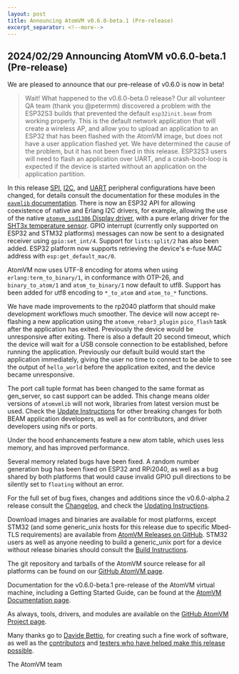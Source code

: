 ```yaml
---
layout: post
title: Announcing AtomVM v0.6.0-beta.1 (Pre-release)
excerpt_separator: <!--more-->
---
```


## 2024/02/29 Announcing AtomVM v0.6.0-beta.1 (Pre-release)

We are pleased to announce that our pre-release of v0.6.0 is now in beta!

>Wait! What happened to the v0.6.0-beta.0 release?
>Our all volunteer QA team (thank you @petermm) discovered a problem with the ESP32S3 builds that prevented the default `esp32init.beam` from working properly. This is the default network application that will create a wireless AP, and allow you to upload an application to an ESP32 that has been flashed with the AtomVM image, but does not have a user application flashed yet. We have determined the cause of the problem, but it has not been fixed in this release. ESP32S3 users will need to flash an application over UART, and a crash-boot-loop is expected if the device is started without an application on the  application partition.

In this release [SPI](https://www.atomvm.net/doc/v0.6.0-beta.1/apidocs/erlang/eavmlib/spi.html), [I2C](https://www.atomvm.net/doc/v0.6.0-beta.1/apidocs/erlang/eavmlib/i2c.html), and [UART](https://www.atomvm.net/doc/v0.6.0-beta.1/apidocs/erlang/eavmlib/uart.html) peripheral configurations have been changed, for details consult the documentation for these modules in the [`eavmlib` documentation](https://www.atomvm.net/doc/v0.6.0-beta.1/apidocs/erlang/eavmlib/README.html). There is now an ESP32 API for allowing coexistence of native and Erlang I2C drivers, for example, allowing the use of the native [`atomvm_ssd1306` Display driver](https://github.com/atomvm/atomvm_ssd1306), with a pure erlang driver for the [SHT3x temperature sensor](https://github.com/atomvm/atomvm_examples/tree/master/erlang/i2c_example). GPIO interrupt (currently only supported on ESP32 and STM32 platforms) messages can now be sent to a designated receiver using `gpio:set_int/4`. Support for `lists:split/2` has also been added. ESP32 platform now supports retrieving the device's e-fuse MAC address with `esp:get_default_mac/0`.

AtomVM now uses UTF-8 encoding for atoms when using `erlang:term_to_binary/1`, in conformance with OTP-26, and `binary_to_atom/1` and `atom_to_binary/1` now default to utf8.  Support has been added for utf8 encoding to `*_to_atom` and `atom_to_*` functions.

We have made improvements to the rp2040 platform that should make development workflows much smoother.  The device will now accept re-flashing a new application using the `atomvm_rebar3_plugin` `pico_flash` task after the application has exited.  Previously the device would be unresponsive after exiting.  There is also a default 20 second timeout, which the device will wait for a USB console connection to be established, before running the application.  Previously our default build would start the application immediately, giving the user no time to connect to be able to see the output of `hello_world` before the application exited, and the device became unresponsive.

The port call tuple format has been changed to the same format as gen_server, so cast support can be added. This change means older versions of `atomvmlib` will not work, libraries from latest version must be used. Check the [Update Instructions](https://github.com/atomvm/AtomVM/blob/v0.6.0-beta.1/UPDATING.md) for other breaking changes for both BEAM application developers, as well as for contributors, and driver developers using nifs or ports.

Under the hood enhancements feature a new atom table, which uses less memory, and has improved performance.

Several memory related bugs have been fixed. A random number generation bug has been fixed on ESP32 and RPi2040, as well as a bug shared by both platforms that would cause invalid GPIO pull directions to be silently set to `floating` without an error.

For the full set of bug fixes, changes and additions since the v0.6.0-alpha.2 release consult the [Changelog](https://www.atomvm.net/doc/v0.6.0-beta.1/CHANGELOG.html), and check the [Updating Instructions](https://github.com/atomvm/AtomVM/blob/v0.6.0-beta.1/UPDATING.md).

Download images and binaries are available for most platforms, except STM32 (and some generic_unix hosts for this release due to specific Mbed-TLS requirements) are available from [AtomVM Releases on GitHub](https://github.com/atomvm/AtomVM/releases/tag/v0.6.0-beta.1). STM32 users as well as anyone needing to build a generic_unix port for a device without release binaries should consult the [Build Instructions](https://www.atomvm.net/doc/v0.6.0-beta.1/build-instructions.html).

The git repository and tarballs of the AtomVM source release for all platforms can be found on our [GitHub AtomVM page](https://github.com/atomvm/AtomVM).

Documentation for the v0.6.0-beta.1 pre-release of the AtomVM virtual machine, including a Getting Started Guide, can be found at the [AtomVM Documentation page](https://www.atomvm.net/doc/v0.6.0-beta.1/).

As always, tools, drivers, and modules are available on the [GitHub AtomVM Project page](https://github.com/atomvm).

Many thanks go to [Davide Bettio](https://github.com/bettio), for creating such a fine work of software, as well as the [contributors](https://github.com/atomvm/AtomVM/graphs/contributors) and [testers who have helped make this release possible](https://github.com/atomvm/AtomVM/issues).

The AtomVM team